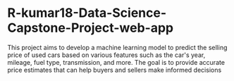 # R-kumar18-Data-Science-Capstone-Project-web-app
This project aims to develop a machine learning model to predict the selling price of used cars based on various features such as the car's year, mileage, fuel type, transmission, and more. The goal is to provide accurate price estimates that can help buyers and sellers make informed decisions
